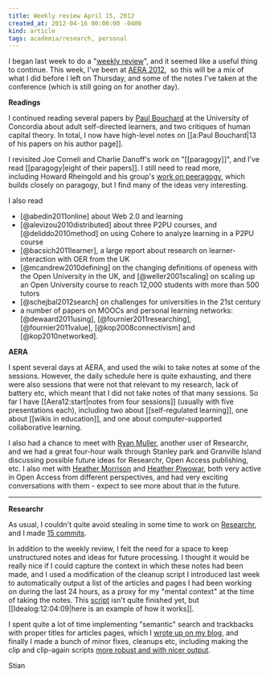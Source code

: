 ```yaml
---
title: Weekly review April 15, 2012
created_at: 2012-04-16 00:00:00 -0400
kind: article
tags: academia/research, personal
---
```


I began last week to do a "[weekly
review](http://reganmian.net/blog/2012/04/08/weekly-review-april-8-2012/)",
and it seemed like a useful thing to continue. This week, I've been at
[AERA
2012](http://www.aera.net/AnnualMeetingsOtherEvents/AnnualMeeting2012Details/tabid/10209/Default.aspx),
 so this will be a mix of what I did before I left on Thursday, and some
of the notes I've taken at the conference (which is still going on for
another day).

**Readings**

I continued reading several papers by [Paul
Bouchard](http://paulbouchard.blogspot.com/) at the University of
Concordia about adult self-directed learners, and two critiques of human
capital theory. In total, I now have high-level notes on [[a:Paul
Bouchard|13 of his papers on his author page]].

I revisited Joe Corneli and Charlie Danoff's work on "[[paragogy]]", and
I've read [[paragogy|eight of their papers]]. I still need to read more,
including Howard Rheingold and his group's [work on
peeragogy](http://socialmediaclassroom.com/host/peeragogy/), which
builds closely on paragogy, but I find many of the ideas very
interesting.

I also read

-   [@abedin2011online] about Web 2.0 and learning
-   [@alevizou2010distributed] about three P2PU courses, and
  [@deliddo2010method] on using Cohere to analyze learning in a P2PU
  course
-   [@bacsich2011learner], a large report about research on
  learner-interaction with OER from the UK
-   [@mcandrew2010defining] on the changing definitions of openess with
  the Open University in the UK, and [@weller2001scaling] on scaling
  up an Open University course to reach 12,000 students with more than
  500 tutors
-   [@schejbal2012search] on challenges for universities in the 21st
  century
-   a number of papers on MOOCs and personal learning networks:
  [@dewaard2011using], [@fournier2011researching],
  [@fournier2011value], [@kop2008connectivism] and
  [@kop2010networked].

**AERA**

I spent several days at AERA, and used the wiki to take notes at some of
the sessions. However, the daily schedule here is quite exhausting, and
there were also sessions that were not that relevant to my research,
lack of battery etc, which meant that I did not take notes of that many
sessions. So far I have [[Aera12:start|notes from four sessions]]
(usually with five presentations each), including two about
[[self-regulated learning]], one about [[wikis in education]], and one
about computer-supported collaborative learning.

I also had a chance to meet with [Ryan
Muller](http://learnstream.org/wiki/), another user of Researchr, and we
had a great four-hour walk through Stanley park and Granville Island
discussing possible future ideas for Researchr, Open Access publishing,
etc. I also met with [Heather
Morrison](http://poeticeconomics.blogspot.ca/) and [Heather
Piwowar](http://www.researchremix.org/wordpress/), both very active in
Open Access from different perspectives, and had very exciting
conversations with them - expect to see more about that in the future.
****

**Researchr**

As usual, I couldn't quite avoid stealing in some time to work on
[Researchr](http://reganmian.net/wiki/researchr:start), and I made [15
commits](https://github.com/houshuang/folders2web/compare/a2da690794054936b467853154bd4fa49dd538a7...a4e076fb6d4cda03cfaf24095e6f703523234787).

In addition to the weekly review, I felt the need for a space to keep
unstructured notes and ideas for future processing. I thought it would
be really nice if I could capture the context in which these notes had
been made, and I used a modification of the cleanup script I introduced
last week to automatically output a list of the articles and pages I had
been working on during the last 24 hours, as a proxy for my "mental
context" at the time of taking the notes. This
[script](https://github.com/houshuang/folders2web/blob/master/idealog.rb)
isn't quite finished yet, but [[Idealog:12:04:09|here is an example of
how it works]].

I spent quite a lot of time implementing "semantic" search and
trackbacks with proper titles for articles pages, which I [wrote up on
my
blog](http://reganmian.net/blog/2012/04/11/semantic-researchrdokuwiki-search/),
and finally I made a bunch of minor fixes, cleanups etc, including
making the clip and clip-again scripts [more robust and with nicer
output](https://github.com/houshuang/folders2web/commit/861935bf8e18642a27edd8f33b76e08bc4313d83).

Stian
